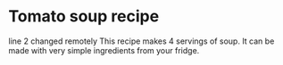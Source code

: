 # Tomato soup recipe
line 2 changed remotely
This recipe makes 4 servings of soup. It can be made with very simple ingredients from your fridge.